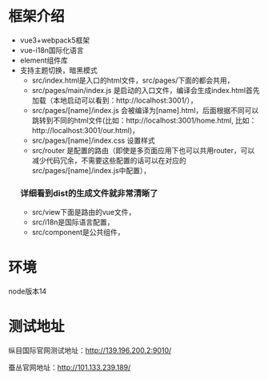 <!--
 * @Author: qianhua.xiong
-->
# 框架介绍
* vue3+webpack5框架
* vue-i18n国际化语言
* element组件库
* 支持主题切换，暗黑模式
   * src/index.html是入口的html文件，src/pages/下面的都会共用，
   * src/pages/main/index.js 是启动的入口文件，编译会生成index.html首先加载（本地启动可以看到：http://localhost:3001/），
   * src/pages/[name]/index.js 会被编译为[name].html，后面根据不同可以跳转到不同的html文件(比如：http://localhost:3001/home.html,
   比如：http://localhost:3001/our.html)，
   * src/pages/[name]/index.css 设置样式
   * src/router 是配置的路由（即使是多页面应用下也可以共用router，可以减少代码冗余，不需要这些配置的话可以在对应的src/pages/[name]/index.js中配置），
   ### 详细看到dist的生成文件就非常清晰了
   * src/view下面是路由的vue文件，
   * src/i18n是国际语言配置，
   * src/component是公共组件，
# 环境
node版本14

# 测试地址 

纵目国际官网测试地址：http://139.196.200.2:9010/

蚕丛官网地址：http://101.133.239.189/
